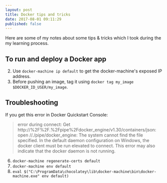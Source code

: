 ```yaml
---
layout: post
title: Docker tips and tricks
date: 2017-08-01 09:11:29
published: false
---
```


Here are some of my notes about some tips & tricks which I took during the my learning process.

## To run and deploy a Docker app

2. Use `docker-machine ip default` to get the docker-machine's exposed IP address.
3. Before pushing an image, tag it using `docker tag my_image $DOCKER_ID_USER/my_image`.

## Troubleshooting

If you get this error in Docker Quickstart Console: 

> error during connect: Get http://%2F%2F.%2Fpipe%2Fdocker_engine/v1.30/containers/json: open //./pipe/docker_engine: The system cannot find the file specified. In the default daemon configuration on Windows, the docker client must be run elevated to connect. This error may also indicate that the docker daemon is not running.

6. `docker-machine regenerate-certs default`
7. `docker-machine env default`
8. `eval $("C:\ProgramData\chocolatey\lib\docker-machine\bin\docker-machine.exe" env default)`